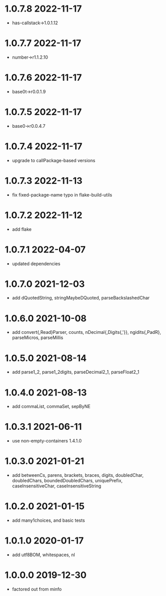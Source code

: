 1.0.7.8 2022-11-17
==================
- has-callstack->1.0.1.12

1.0.7.7 2022-11-17
==================
- number->r1.1.2.10

1.0.7.6 2022-11-17
==================
- base0t->r0.0.1.9

1.0.7.5 2022-11-17
==================
- base0->r0.0.4.7

1.0.7.4 2022-11-17
==================
- upgrade to callPackage-based versions

1.0.7.3 2022-11-13
==================
- fix fixed-package-name typo in flake-build-utils

1.0.7.2 2022-11-12
==================
- add flake

1.0.7.1 2022-04-07
==================
- updated dependencies

1.0.7.0 2021-12-03
==================
- add dQuotedString, stringMaybeDQuoted, parseBackslashedChar

1.0.6.0 2021-10-08
==================

- add convert{,Read}Parser, counts, nDecimal{,Digits{,'}}, ngidits{,PadR},
  parseMicros, parseMillis

1.0.5.0 2021-08-14
==================
- add parse1_2, parse1_2digits, parseDecimal2_1, parseFloat2_1

1.0.4.0 2021-08-13
==================
- add commaList, commaSet, sepByNE

1.0.3.1 2021-06-11
==================
- use non-empty-containers 1.4.1.0

1.0.3.0 2021-01-21
==================
- add betweenCs, parens, brackets, braces, digits, doubledChar, doubledChars,
      boundedDoubledChars, uniquePrefix, caseInsensitiveChar,
      caseInsensitiveString

1.0.2.0 2021-01-15
==================
- add many1choices, and basic tests

1.0.1.0 2020-01-17
==================
- add utf8BOM, whitespaces, nl

1.0.0.0 2019-12-30
==================
- factored out from minfo
